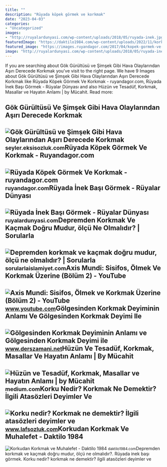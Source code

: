 ```yaml
---
title: ""
description: "Rüyada köpek görmek ve korkmak"
date: "2023-04-03"
categories:
- "Uncategorized"
images:
- "http://ruyalardunyasi.com/wp-content/uploads/2018/05/ruyada-inek.jpg"
featuredImage: "https://daktilo1984.com/wp-content/uploads/2022/11/korkudankorkmakvemuhalefet.jpg"
featured_image: "https://images.ruyandagor.com/2017/04/kopek-gormek-ve-korkmak-2318.jpg"
image: "http://ruyalardunyasi.com/wp-content/uploads/2018/05/ruyada-inek.jpg"
---
```


If you are searching about Gök Gürültüsü ve Şimşek Gibi Hava Olaylarından Aşırı Derecede Korkmak you've visit to the right page. We have 9 Images about Gök Gürültüsü ve Şimşek Gibi Hava Olaylarından Aşırı Derecede Korkmak like Rüyada Köpek Görmek Ve Korkmak - ruyandagor.com, Rüyada İnek Başı Görmek - Rüyalar Dünyası and also Hüzün ve Tesadüf, Korkmak, Masallar ve Hayatın Anlamı | by Mücahit. Read more:

Gök Gürültüsü Ve Şimşek Gibi Hava Olaylarından Aşırı Derecede Korkmak
---------------------------------------------------------------------

 ![Gök Gürültüsü ve Şimşek Gibi Hava Olaylarından Aşırı Derecede Korkmak](https://seyler.ekstat.com/img/max/800/C/CfWAwWtu1zMUowRc-637297289300052392.jpg) <small>seyler.eksisozluk.com</small>Rüyada Köpek Görmek Ve Korkmak - Ruyandagor.com
-----------------------------------------------

 ![Rüyada Köpek Görmek Ve Korkmak - ruyandagor.com](https://images.ruyandagor.com/2017/04/kopek-gormek-ve-korkmak-2318.jpg) <small>ruyandagor.com</small>Rüyada İnek Başı Görmek - Rüyalar Dünyası
-----------------------------------------

 ![Rüyada İnek Başı Görmek - Rüyalar Dünyası](http://ruyalardunyasi.com/wp-content/uploads/2018/05/ruyada-inek.jpg) <small>ruyalardunyasi.com</small>Depremden Korkmak Ve Kaçmak Doğru Mudur, ölçü Ne Olmalıdır? | Sorularla
-----------------------------------------------------------------------

 ![Depremden korkmak ve kaçmak doğru mudur, ölçü ne olmalıdır? | Sorularla](https://sorularlaislamiyet.com/sites/default/files/styles/soruici_slider_resmi/public/depremden-korkmak-ve-kacmak-dogru-mudur.jpg?itok=1DjfCrVx) <small>sorularlaislamiyet.com</small>Axis Mundi: Sisifos, Ölmek Ve Korkmak Üzerine (Bölüm 2) - YouTube
-----------------------------------------------------------------

 ![Axis Mundi: Sisifos, Ölmek ve Korkmak Üzerine (Bölüm 2) - YouTube](https://i.ytimg.com/vi/RIeLnzct2tM/maxresdefault.jpg?sqp=-oaymwEmCIAKENAF8quKqQMa8AEB-AHUBoAC4AOKAgwIABABGGUgYChIMA8=&rs=AOn4CLDFMoD03DhZib0MPz9EE6B92Y4h7g) <small>www.youtube.com</small>Gölgesinden Korkmak Deyiminin Anlamı Ve Gölgesinden Korkmak Deyimi Ile
----------------------------------------------------------------------

 ![Gölgesinden Korkmak Deyiminin Anlamı ve Gölgesinden Korkmak Deyimi ile](https://www.derszamani.net/wp-content/uploads/2012/08/p6-6-6-1.jpg) <small>www.derszamani.net</small>Hüzün Ve Tesadüf, Korkmak, Masallar Ve Hayatın Anlamı | By Mücahit
------------------------------------------------------------------

 ![Hüzün ve Tesadüf, Korkmak, Masallar ve Hayatın Anlamı | by Mücahit](https://miro.medium.com/max/1200/0*xxHa0YHn6-BOO1Jb) <small>medium.com</small>Korku Nedir? Korkmak Ne Demektir? İlgili Atasözleri Deyimler Ve
---------------------------------------------------------------

 ![Korku nedir? Korkmak ne demektir? İlgili atasözleri deyimler ve](https://blogger.googleusercontent.com/img/b/R29vZ2xl/AVvXsEjj_ehgrQDs16sFmUmVzqvkJUST4FqLZY8LbkjeeaR2oDuBJrZWKPlfGwSr1cODe0Zj-iEFHALTC9MfrEYKfpErEk7Dzg8-4UAjyIIXemDJlSZB9kzYuoKPYQFQrjvnGp7Ta7WzHfBIKtetRFNZhrCATx30yOoZ9LJq0GaZS-4BTTtyubos4tTRDjKsgw/w300-h200-p-k-no-nu/korku_korkmak.jpg) <small>www.lafsozluk.com</small>Korkudan Korkmak Ve Muhalefet - Daktilo 1984
--------------------------------------------

 ![Korkudan Korkmak ve Muhalefet - Daktilo 1984](https://daktilo1984.com/wp-content/uploads/2022/11/korkudankorkmakvemuhalefet.jpg) <small>daktilo1984.com</small>Depremden korkmak ve kaçmak doğru mudur, ölçü ne olmalıdır?. Rüyada i̇nek başı görmek. Korku nedir? korkmak ne demektir? i̇lgili atasözleri deyimler ve
